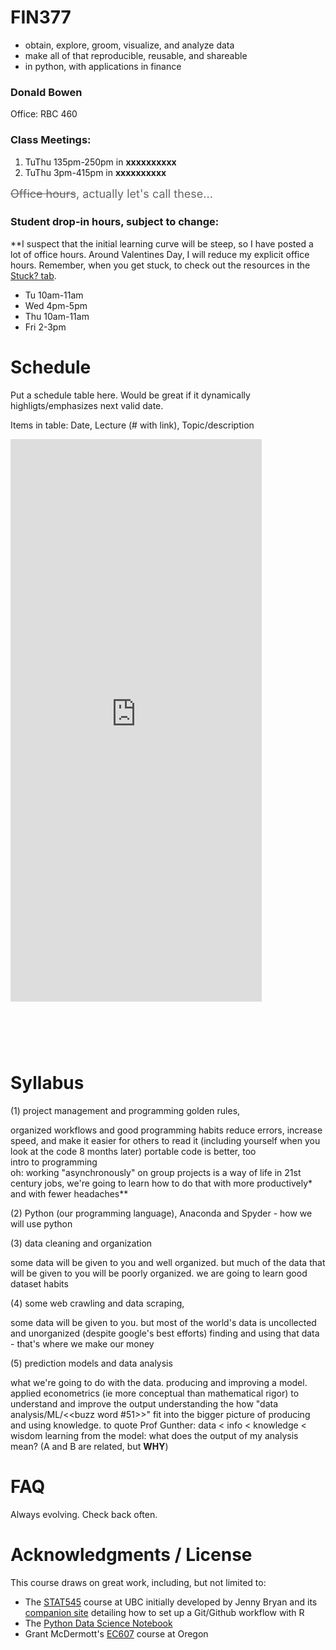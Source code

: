 # FIN377 

- obtain, explore, groom, visualize, and analyze data
- make all of that reproducible, reusable, and shareable 
- in python, with applications in finance  

###  Donald Bowen
Office: RBC 460

### Class Meetings: 
1. TuThu 135pm-250pm in **xxxxxxxxxx**
1. TuThu 3pm-415pm in **xxxxxxxxxx**

<p style="font-size:18px; line-height:24px; color:#666666; margin:0 0 10px;">  <s>Office hours</s>, actually let's call these...
</p>

### Student drop-in hours, subject to change: 
**I suspect that the initial learning curve will be steep, so I have posted a lot of office hours. Around Valentines Day, I will reduce my explicit office hours. Remember, when you get stuck, to check out the resources in the [Stuck? tab](https://ledatascifi.github.io/studentresourcevert/resource-landing.html).
- Tu 10am-11am
- Wed 4pm-5pm
- Thu 10am-11am
- Fri 2-3pm


# Schedule

Put a schedule table here. Would be great if it dynamically highligts/emphasizes next valid date.

Items in table: Date, Lecture (# with link), Topic/description

<iframe width="402" height="900" frameborder="0" scrolling="no" src="https://onedrive.live.com/embed?resid=B6491313208C1D5B%21111&authkey=%21ANz3fPzmwJ1uA4A&em=2&wdAllowInteractivity=False&Item='Sheet1'!A1%3AC42&wdHideGridlines=True&wdDownloadButton=True&wdInConfigurator=True"></iframe>


<p style="margin-bottom:3cm;"></p> <!-- a blank line for spacing-->

# Syllabus 

(1) project management and programming golden rules, 

organized workflows and good programming habits reduce errors, increase speed, and make it easier for others to read it (including yourself when you look at the code 8 months later)
portable code is better, too 	 
intro to programming	
oh: working "asynchronously" on group projects is a way of life in 21st century jobs, we're going to learn how to do that with more productively* and with fewer headaches**

(2) Python (our programming language), Anaconda and Spyder - how we will use python

(3) data cleaning and organization 

some data will be given to you and well organized.
but much of the data that will be given to you will be poorly organized.
we are going to learn good dataset habits

(4) some web crawling and data scraping, 

some data will be given to you.
but most of the world's data is uncollected and unorganized (despite google's best efforts)
finding and using that data - that's where we make our money	

(5) prediction models and data analysis

what we're going to do with the data. producing and improving a model. applied econometrics (ie more conceptual than mathematical rigor) to understand and improve the output
understanding the how "data analysis/ML/<<buzz word #51>>" fit into the bigger picture of producing and using knowledge. to quote Prof Gunther: data < info < knowledge < wisdom
learning from the model:  what does the output of my analysis mean? (A and B are related, but **WHY**) 	

# FAQ

Always evolving. Check back often.

# Acknowledgments / License

This course draws on great work, including, but not limited to:
- The [STAT545](https://stat545.stat.ubc.ca) course at UBC initially developed by Jenny Bryan and its [companion site](https://happygitwithr.com/) detailing how to set up a Git/Github workflow with R
- The [Python Data Science Notebook](https://jakevdp.github.io/PythonDataScienceHandbook/) 
- Grant McDermott's [EC607](https://github.com/uo-ec607/lectures) course at Oregon 
